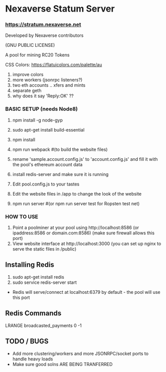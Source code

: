 # Nexaverse Statum Server

### https://stratum.nexaverse.net

Developed by Nexaverse contributors

(GNU PUBLIC LICENSE)

A pool for mining RC20 Tokens


CSS Colors: https://flatuicolors.com/palette/au

1) improve colors
2) more workers  (jsonrpc listeners?)
3) two eth accounts .. xfers and mints
4) separate geth
5) why does it say 'Reply:OK' ??

### BASIC SETUP  (needs Node8)
1. npm install -g node-gyp
1. sudo apt-get install build-essential
2. npm install
3. npm run webpack  #(to build the website files)
4. rename 'sample.account.config.js' to 'account.config.js' and fill it with the pool's ethereum account data

5. install redis-server and make sure it is running
6. Edit pool.config.js to your tastes
7. Edit the website files in /app  to change the look of the website
8. npm run server #(or npm run server test for Ropsten test net)


### HOW TO USE
1. Point a poolminer at your pool using http://localhost:8586  (or ipaddress:8586 or domain.com:8586)  (make sure firewall allows this port)
2. View website interface at http://localhost:3000 (you can set up nginx to serve the static files in /public)


## Installing Redis  
  1. sudo apt-get install redis
  2. sudo service redis-server start

   - Redis will serve/connect at localhost:6379 by default - the pool will use this port

## Redis Commands

LRANGE broadcasted_payments 0 -1




## TODO / BUGS
- Add more clustering/workers and more JSONRPC/socket ports to handle heavy loads
- Make sure good solns ARE BEING TRANFERRED
